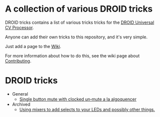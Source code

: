 # A collection of various DROID tricks

DROID tricks contains a list of various tricks tricks for the [DROID Universal CV Processor](https://shop.dermannmitdermaschine.de/pages/droid-universal-cv-processor).

Anyone can add their own tricks to this repository, and it's very simple.

Just add a page to the [Wiki](../../wiki/).

For more information about how to do this, see the wiki page about [Contributing](../../wiki/Contributing).

# DROID tricks
* General
  * [Single button mute with clocked un‐mute a la algoquencer](../../../wiki//home/runner/work/droid-tricks/droid-tricks/droid-tricks.wiki/Single-button-mute-with-clocked-un‐mute-a-la-algoquencer.md)
* Archived
  * [Using mixers to add selects to your LEDs and possibly other things.](../../../wiki//home/runner/work/droid-tricks/droid-tricks/droid-tricks.wiki/Using-mixers-to-add-selects-to-your-LEDs-and-possibly-other-things..md)

